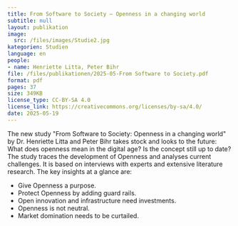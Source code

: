 ```yaml
---
title: From Software to Society — Openness in a changing world
subtitle: null
layout: publikation
image:
  src: /files/images/Studie2.jpg
kategorien: Studien
language: en
people:
- name: Henriette Litta, Peter Bihr
file: /files/publikationen/2025-05-From Software to Society.pdf
format: pdf
pages: 37
size: 349KB
license_type: CC-BY-SA 4.0
license_link: https://creativecommons.org/licenses/by-sa/4.0/
date: 2025-05-19
---
```


The new study "From Software to Society: Openness in a changing world" by Dr. Henriette Litta and Peter Bihr takes stock and looks to the future: What does openness mean in the digital age? Is the concept still up to date? The study traces the development of Openness and analyses current challenges. It is based on interviews with experts and extensive literature research. The key insights at a glance are: 

- Give Openness a purpose.
- Protect Openness by adding guard rails.
- Open innovation and infrastructure need investments.
- Openness is not neutral.
- Market domination needs to be curtailed.
